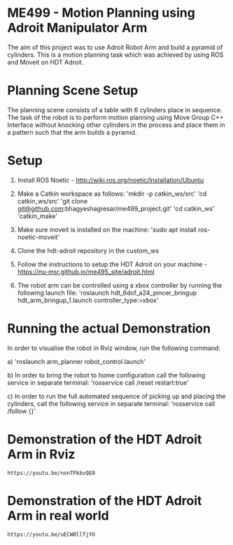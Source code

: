 # ME499 - Motion Planning using Adroit Manipulator Arm
The aim of this project was to use Adroit Robot Arm and build a pyramid of cylinders. This is a motion planning task which was achieved by using ROS and Moveit on  HDT Adroit. 

# Planning Scene Setup
The planning scene consists of a table with 6 cylinders place in sequence. The task of the robot is to perform motion planning using Move Group C++ Interface without knocking other cylinders in the process and place them in a pattern such that the arm builds a pyramid.

# Setup

1) Install ROS Noetic - http://wiki.ros.org/noetic/Installation/Ubuntu

2) Make a Catkin workspace as follows:
    'mkdir -p catkin_ws/src'
    'cd catkin_ws/src'
    'git clone git@github.com:bhagyeshagresar/me499_project.git'
    'cd catkin_ws'
    'catkin_make'

3) Make sure moveit is installed on the machine:
    'sudo apt install ros-noetic-moveit'

4) Clone the hdt-adroit repository in the custom_ws

5) Follow the instructions to setup the HDT Adroit on your machine - https://nu-msr.github.io/me495_site/adroit.html

6) The robot arm can be controlled using a xbox controller by running the following launch file:
    'roslaunch hdt_6dof_a24_pincer_bringup hdt_arm_bringup_1.launch controller_type:=xbox'

# Running the actual Demonstration

In order to visualise the robot in Rviz window, run the following command:

a) 'roslaunch arm_planner robot_control.launch'

b) In order to bring the robot to home configuration call the following service in separate terminal:
    'rosservice call /reset restart:true'

c) In order to run the full automated sequence of picking up and placing the cylinders, call the following service in separate  terminal:
    'rosservice call /follow {}'


# Demonstration of the HDT Adroit Arm in Rviz
    https://youtu.be/nonTPkbvQE0

# Demonstration of the HDT Adroit Arm in real world
    https://youtu.be/uECW0llTjYU



